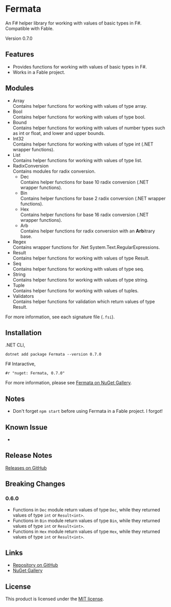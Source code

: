 # Fermata

An F# helper library for working with values of basic types in F#. Compatible with Fable.

Version 0.7.0

## Features

- Provides functions for working with values of basic types in F#.
- Works in a Fable project.

## Modules

- Array  
   Contains helper functions for working with values of type array.
- Bool  
   Contains helper functions for working with values of type bool.
- Bound  
   Contains helper functions for working with values of number types such as int or float, and lower and upper bounds.
- Int32  
   Contains helper functions for working with values of type int (.NET wrapper functions).
- List  
   Contains helper functions for working with values of type list.
- RadixConversion  
   Contains modules for radix conversion.
  - Dec  
     Contains helper functions for base 10 radix conversion (.NET wrapper functions).
  - Bin  
     Contains helper functions for base 2 radix conversion (.NET wrapper functions).
  - Hex  
     Contains helper functions for base 16 radix conversion (.NET wrapper functions).
  - Arb  
     Contains helper functions for radix conversion with an **Arb**itrary base.
- Regex  
   Contains wrapper functions for .Net System.Text.RegularExpressions.
- Result  
   Contains helper functions for working with values of type Result.
- Seq  
   Contains helper functions for working with values of type seq.
- String  
   Contains helper functions for working with values of type string.
- Tuple  
   Contains helper functions for working with values of tuples.
- Validators  
   Contains helper functions for validation which return values of type Result.

For more information, see each signature file (`.fsi`).

## Installation

.NET CLI,

```
dotnet add package Fermata --version 0.7.0
```

F# Intaractive,

```
#r "nuget: Fermata, 0.7.0"
```

For more information, please see [Fermata on NuGet Gallery](https://www.nuget.org/packages/Fermata).

## Notes

- Don't forget `npm start` before using Fermata in a Fable project. I forgot!

## Known Issue

-

## Release Notes

[Releases on GitHub](https://github.com/taidalog/Fermata/releases)

## Breaking Changes

### 0.6.0

- Functions in `Dec` module return values of type `Dec`, while they returned values of type `int` or `Result<int>`.
- Functions in `Bin` module return values of type `Bin`, while they returned values of type `int` or `Result<int>`.
- Functions in `Hex` module return values of type `Hex`, while they returned values of type `int` or `Result<int>`.

## Links

- [Repository on GitHub](https://github.com/taidalog/Fermata)
- [NuGet Gallery](https://www.nuget.org/packages/Fermata)

## License

This product is licensed under the [MIT license](https://github.com/taidalog/Fermata/blob/main/LICENSE).
